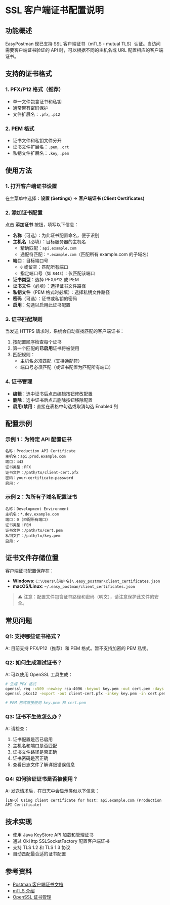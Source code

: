 # SSL 客户端证书配置说明

## 功能概述

EasyPostman 现已支持 SSL 客户端证书（mTLS - mutual TLS）认证。当访问需要客户端证书验证的 API 时，可以根据不同的主机名或 URL 配置相应的客户端证书。

## 支持的证书格式

### 1. PFX/P12 格式（推荐）
- 单一文件包含证书和私钥
- 通常带有密码保护
- 文件扩展名：`.pfx`, `.p12`

### 2. PEM 格式
- 证书文件和私钥文件分开
- 证书文件扩展名：`.pem`, `.crt`
- 私钥文件扩展名：`.key`, `.pem`

## 使用方法

### 1. 打开客户端证书设置

在主菜单中选择：**设置 (Settings)** → **客户端证书 (Client Certificates)**

### 2. 添加证书配置

点击 **添加证书** 按钮，填写以下信息：

- **名称**（可选）：为此证书配置命名，便于识别
- **主机名**（必填）：目标服务器的主机名
  - 精确匹配：`api.example.com`
  - 通配符匹配：`*.example.com`（匹配所有 example.com 的子域名）
- **端口**：目标端口号
  - `0` 或留空：匹配所有端口
  - 指定端口号（如 `8443`）：仅匹配该端口
- **证书类型**：选择 PFX/P12 或 PEM
- **证书文件**（必填）：选择证书文件路径
- **私钥文件**（PEM 格式时必填）：选择私钥文件路径
- **密码**（可选）：证书或私钥的密码
- **启用**：勾选以启用此证书配置

### 3. 证书匹配规则

当发送 HTTPS 请求时，系统会自动查找匹配的客户端证书：

1. 按配置顺序检查每个证书
2. 第一个匹配的**已启用**证书将被使用
3. 匹配规则：
   - 主机名必须匹配（支持通配符）
   - 端口号必须匹配（或证书配置为匹配所有端口）

### 4. 证书管理

- **编辑**：选中证书后点击编辑按钮修改配置
- **删除**：选中证书后点击删除按钮移除配置
- **启用/禁用**：直接在表格中勾选或取消勾选 Enabled 列

## 配置示例

### 示例 1：为特定 API 配置证书

```
名称：Production API Certificate
主机名：api.prod.example.com
端口：443
证书类型：PFX
证书文件：/path/to/client-cert.pfx
密码：your-certificate-password
启用：✓
```

### 示例 2：为所有子域名配置证书

```
名称：Development Environment
主机名：*.dev.example.com
端口：0 (匹配所有端口)
证书类型：PEM
证书文件：/path/to/cert.pem
私钥文件：/path/to/key.pem
启用：✓
```

## 证书文件存储位置

客户端证书配置保存在：
- **Windows**: `C:\Users\{用户名}\.easy_postman\client_certificates.json`
- **macOS/Linux**: `~/.easy_postman/client_certificates.json`

> ⚠️ 注意：配置文件包含证书路径和密码（明文），请注意保护此文件的安全。

## 常见问题

### Q1: 支持哪些证书格式？
A: 目前支持 PFX/P12（推荐）和 PEM 格式。暂不支持加密的 PEM 私钥。

### Q2: 如何生成测试证书？
A: 可以使用 OpenSSL 工具生成：
```bash
# 生成 PFX 格式
openssl req -x509 -newkey rsa:4096 -keyout key.pem -out cert.pem -days 365
openssl pkcs12 -export -out client-cert.pfx -inkey key.pem -in cert.pem

# PEM 格式直接使用 key.pem 和 cert.pem
```

### Q3: 证书不生效怎么办？
A: 请检查：
1. 证书配置是否已启用
2. 主机名和端口是否匹配
3. 证书文件路径是否正确
4. 证书密码是否正确
5. 查看日志文件了解详细错误信息

### Q4: 如何验证证书是否被使用？
A: 发送请求后，在日志中会显示类似以下信息：
```
[INFO] Using client certificate for host: api.example.com (Production API Certificate)
```

## 技术实现

- 使用 Java KeyStore API 加载和管理证书
- 通过 OkHttp SSLSocketFactory 配置客户端证书
- 支持 TLS 1.2 和 TLS 1.3 协议
- 自动匹配最合适的证书配置

## 参考资料

- [Postman 客户端证书文档](https://learning.postman.com/docs/sending-requests/authorization/certificates/)
- [mTLS 介绍](https://en.wikipedia.org/wiki/Mutual_authentication)
- [OpenSSL 证书管理](https://www.openssl.org/docs/man1.1.1/man1/openssl.html)

